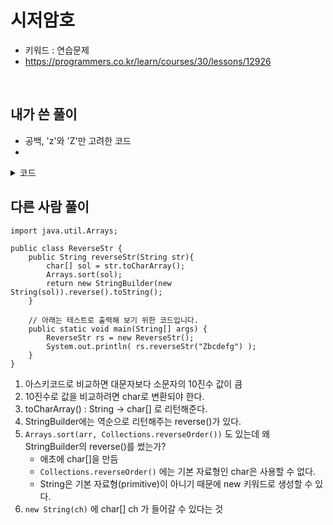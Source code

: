 # 시저암호
- 키워드 : 연습문제 
- https://programmers.co.kr/learn/courses/30/lessons/12926

<br>

## 내가 쓴 풀이
- 공백, 'z'와 'Z'만 고려한 코드 
- 


<details>
<summary>코드</summary>
<div markdown="1">     

```
class Solution {
   public String solution(String s) {
        String answer = "";
        ArrayList<String> upperList = new ArrayList<>();
        ArrayList<String> lowerList = new ArrayList<>();
        
        for(int i=0; i<s.length(); i++) {
        	String temp = s.substring(i, i+1);
        	
        	if(temp.toLowerCase().equals(temp)) {	
        		upperList.add(temp);
        	}else {
        		lowerList.add(temp);
        	}
        }
        
        String[] upperArr = new String[upperList.size()];
        String[] lowerArr = new String[lowerList.size()];
       
        for(int i=0; i<upperArr.length; i++) {
        	upperArr[i] = upperList.get(i);
        }
        
        for(int i=0; i<lowerArr.length; i++) {
        	lowerArr[i] = lowerList.get(i);
        }
        
        Arrays.sort(upperArr, Collections.reverseOrder());
        Arrays.sort(lowerArr, Collections.reverseOrder());
        
        for(String u : upperArr) {
        	answer += u;
        }
        
        for(String l : lowerArr) {
        	answer += l;
        }
        
        return answer;
    }
}
```

</div>
</details>


## 다른 사람 풀이
```
import java.util.Arrays;

public class ReverseStr {
    public String reverseStr(String str){
	    char[] sol = str.toCharArray();
	    Arrays.sort(sol);
	    return new StringBuilder(new String(sol)).reverse().toString();
    }

    // 아래는 테스트로 출력해 보기 위한 코드입니다.
    public static void main(String[] args) {
        ReverseStr rs = new ReverseStr();
        System.out.println( rs.reverseStr("Zbcdefg") );
    }
}
```
1. 아스키코드로 비교하면 대문자보다 소문자의 10진수 값이 큼 
2. 10진수로 값을 비교하려면 char로 변환되야 한다.
3. toCharArray() : String -> char[] 로 리턴해준다.
4. StringBuilder에는 역순으로 리턴해주는 reverse()가 있다.
5. `Arrays.sort(arr, Collections.reverseOrder())` 도 있는데 왜 StringBuilder의 reverse()를 썼는가?
	- 애초에 char[]을 만듬 
	- `Collections.reverseOrder()` 에는 기본 자료형인 char은 사용할 수 없다.
	- String은 기본 자료형(primitive)이 아니기 때문에 new 키워드로 생성할 수 있다.
6. `new String(ch)` 에 char[] ch 가 들어갈 수 있다는 것 
 





